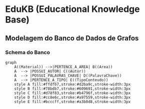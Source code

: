 # EduKB (Educational Knowledge Base)

## Modelagem do Banco de Dados de Grafos

### Schema do Banco
```mermaid 
graph 
    A((Material)) -->|PERTENCE_A_AREA| B((Area))
    A  --> |POSSUI_AUTOR| C((Autor))
    A  --> |POSSUI_PALAVRAS_CHAVE| D((PalavraChave))
    A  --> |PERTENCE_A_TIPO| E((TipoConteudo))
    style A fill:#ffdfb7,stroke:#d2ba9c,stroke-width:3px
    style B fill:#78bdb7,stroke:#609691,stroke-width:3px
    style C fill:#d78f83,stroke:#b4796f,stroke-width:3px
    style D fill:#cc8e6c,stroke:#a97559,stroke-width:3px
    style E fill:#bcccff,stroke:#a3b0d8,stroke-width:3px
```